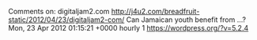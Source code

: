 Comments on: digitaljam2.com http://j4u2.com/breadfruit-static/2012/04/23/digitaljam2-com/ Can Jamaican youth benefit from ...? Mon, 23 Apr 2012 01:15:21 +0000  hourly   1  https://wordpress.org/?v=5.2.4